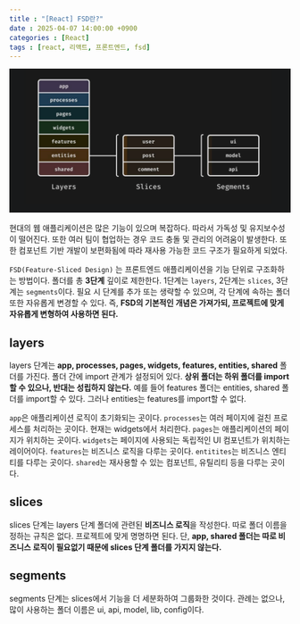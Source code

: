 ```yaml
---
title : "[React] FSD란?"
date : 2025-04-07 14:00:00 +0900
categories : [React]
tags : [react, 리액트, 프론트엔드, fsd]
---
```


![image.png](assets/img/fsd/image.png)

 현대의 웹 애플리케이션은 많은 기능이 있으며 복잡하다. 따라서 가독성 및 유지보수성이 떨어진다. 또한 여러 팀이 협업하는 경우 코드 충돌 및 관리의 어려움이 발생한다. 또한 컴포넌트 기반 개발이 보편화됨에 따라 재사용 가능한 코드 구조가 필요하게 되었다.

 `FSD(Feature-Sliced Design)` 는 프론트엔드 애플리케이션을 기능 단위로 구조화하는 방법이다. 폴더를 총 **3단계** 깊이로 제한한다. 1단계는 `layers`, 2단계는 `slices`, 3단계는 `segments`이다. 필요 시 단계를 추가 또는 생략할 수 있으며, 각 단계에 속하는 폴더 또한 자유롭게 변경할 수 있다. 즉, **FSD의 기본적인 개념은 가져가되, 프로젝트에 맞게 자유롭게 변형하여 사용하면 된다.**

## layers

 layers 단계는 **app, processes, pages, widgets, features, entities, shared** 폴더를 가진다. 폴더 간에 import 관계가 설정되어 있다. **상위 폴더는 하위 폴더를 import할 수 있으나, 반대는 성립하지 않는다.** 예를 들어 features 폴더는 entities, shared 폴더를 import할 수 있다. 그러나 entities는 features를 import할 수 없다.

 `app`은 애플리케이션 로직이 초기화되는 곳이다. `processes`는 여러 페이지에 걸친 프로세스를 처리하는 곳이다. 현재는 widgets에서 처리한다. `pages`는 애플리케이션의 페이지가 위치하는 곳이다. `widgets`는 페이지에 사용되는 독립적인 UI 컴포넌트가 위치하는 레이어이다. `features`는 비즈니스 로직을 다루는 곳이다. `entitites`는 비즈니스 엔티티를 다루는 곳이다. `shared`는 재사용할 수 있는 컴포넌트, 유틸리티 등을 다루는 곳이다.

## slices

 slices 단계는 layers 단계 폴더에 관련된 **비즈니스 로직**을 작성한다. 따로 폴더 이름을 정하는 규칙은 없다. 프로젝트에 맞게 명명하면 된다. 단, **app, shared 폴더는 따로 비즈니스 로직이 필요없기 때문에 slices 단계 폴더를 가지지 않는다.**

## segments

 segments 단계는 slices에서 기능을 더 세분화하여 그룹화한 것이다. 관례는 없으나, 많이 사용하는 폴더 이름은 ui, api, model, lib, config이다.